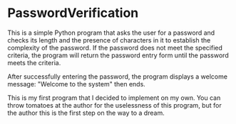 # PasswordVerification

This is a simple Python program that asks the user for a password and checks its length and the presence of characters in it to establish the complexity of the password. If the password does not meet the specified criteria, the program will return the password entry form until the password meets the criteria.

After successfully entering the password, the program displays a welcome message: "Welcome to the system" then ends.

This is my first program that I decided to implement on my own. You can throw tomatoes at the author for the uselessness of this program, but for the author this is the first step on the way to a dream.
